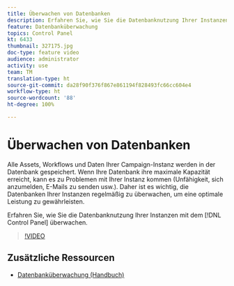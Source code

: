 ```yaml
---
title: Überwachen von Datenbanken
description: Erfahren Sie, wie Sie die Datenbanknutzung Ihrer Instanzen überwachen.
feature: Datenbanküberwachung
topics: Control Panel
kt: 6433
thumbnail: 327175.jpg
doc-type: feature video
audience: administrator
activity: use
team: TM
translation-type: ht
source-git-commit: da28f90f376f867e861194f828493fc66cc604e4
workflow-type: ht
source-wordcount: '88'
ht-degree: 100%

---
```



# Überwachen von Datenbanken

Alle Assets, Workflows und Daten Ihrer Campaign-Instanz werden in der Datenbank gespeichert. Wenn Ihre Datenbank ihre maximale Kapazität erreicht, kann es zu Problemen mit Ihrer Instanz kommen (Unfähigkeit, sich anzumelden, E-Mails zu senden usw.). Daher ist es wichtig, die Datenbanken Ihrer Instanzen regelmäßig zu überwachen, um eine optimale Leistung zu gewährleisten.

Erfahren Sie, wie Sie die Datenbanknutzung Ihrer Instanzen mit dem [!DNL Control Panel] überwachen.

>[!VIDEO](https://video.tv.adobe.com/v/327175?quality=12)

## Zusätzliche Ressourcen

* [Datenbanküberwachung (Handbuch)](https://experienceleague.adobe.com/docs/control-panel/using/performance-monitoring/database-monitoring.html?lang=de#performance-monitoring)
